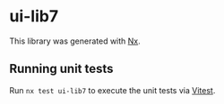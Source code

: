 # ui-lib7

This library was generated with [Nx](https://nx.dev).

## Running unit tests

Run `nx test ui-lib7` to execute the unit tests via [Vitest](https://vitest.dev/).
